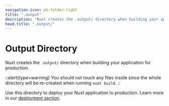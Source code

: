 ```yaml
---
navigation.icon: ph:folder-light
title: ".output"
description: "Nuxt creates the .output/ directory when building your application for production."
head.title: ".output/"
---
```


# Output Directory

Nuxt creates the `.output/` directory when building your application for production.

::alert{type=warning}
You should not touch any files inside since the whole directory will be re-created when running `nuxt build`.
::

Use this directory to deploy your Nuxt application to production. Learn more in our [deployment section](/docs/getting-started/deployment).
